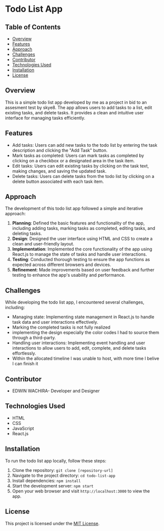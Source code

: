 # Todo List App

## Table of Contents

- [Overview](#overview)
- [Features](#features)
- [Approach](#approach)
- [Challenges](#challenges)
- [Contributor](#contributor)
- [Technologies Used](#technologies-used)
- [Installation](#installation)
- [License](#license)

## Overview

This is a simple todo list app developed by me as a project in bid to an assesment test by skye8. The app allows users to add tasks to a list, edit existing tasks, and delete tasks. It provides a clean and intuitive user interface for managing tasks efficiently.

## Features

- Add tasks: Users can add new tasks to the todo list by entering the task description and clicking the "Add Task" button.
- Mark tasks as completed: Users can mark tasks as completed by clicking on a checkbox or a designated area in the task item.
- Edit tasks: Users can edit existing tasks by clicking on the task text, making changes, and saving the updated task.
- Delete tasks: Users can delete tasks from the todo list by clicking on a delete button associated with each task item.

## Approach

The development of this todo list app followed a simple and iterative approach:

1. **Planning**: Defined the basic features and functionality of the app, including adding tasks, marking tasks as completed, editing tasks, and deleting tasks.
2. **Design**: Designed the user interface using HTML and CSS to create a clean and user-friendly layout.
3. **Implementation**: Implemented the core functionality of the app using React.js to manage the state of tasks and handle user interactions.
4. **Testing**: Conducted thorough testing to ensure the app functions as expected across different browsers and devices.
5. **Refinement**: Made improvements based on user feedback and further testing to enhance the app's usability and performance.

## Challenges

While developing the todo list app, I encountered several challenges, including:

- Managing state: Implementing state management in React.js to handle task data and user interactions effectively.
- Marking the completed tasks is not fully realized
- implementing the design especially the color codes I had to source them through a third-party.
- Handling user interactions: Implementing event handling and user interactions to allow users to add, edit, complete, and delete tasks effortlessly.
- Within the allocated timeline I was unable to host, with more time I belive I can finish it

## Contributor

- EDWIN WACHIRA- Developer and Designer

## Technologies Used

- HTML
- CSS
- JavaScript
- React.js

## Installation

To run the todo list app locally, follow these steps:

1. Clone the repository: `git clone [repository-url]`
2. Navigate to the project directory: `cd todo-list-app`
3. Install dependencies: `npm install`
4. Start the development server: `npm start`
5. Open your web browser and visit `http://localhost:3000` to view the app.

## License

This project is licensed under the [MIT License](LICENSE).
